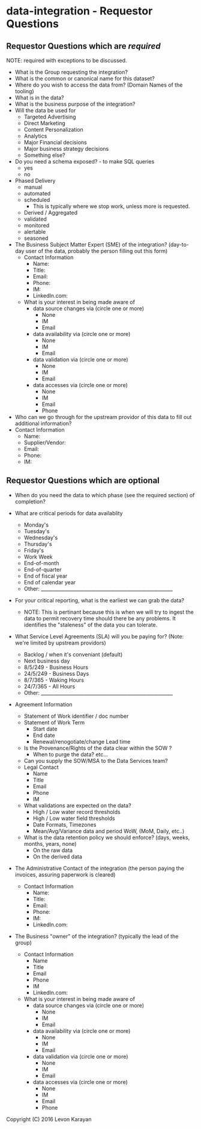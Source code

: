 # data-integration - Requestor Questions

## Requestor Questions which are *required*
NOTE: required with exceptions to be discussed.

 * What is the Group requesting the integration?
 * What is the common or canonical name for this dataset?
 * Where do you wish to access the data from? (Domain Names of the tooling)
 * What is in the data?
 * What is the business purpose of the integration?
 * Will the data be used for
   * Targeted Advertising
   * Direct Marketing
   * Content Personalization
   * Analytics
   * Major Financial decisions
   * Major business strategy decisions
   * Something else?
 * Do you need a schema exposed? - to make SQL queries
   * yes
   * no
 * Phased Delivery
   * manual
   * automated
   * scheduled
     * This is typically where we stop work, unless more is requested.
   * Derived / Aggregated
   * validated
   * monitored
   * alertable
   * seasoned
 * The Business Subject Matter Expert (SME) of the integration? (day-to-day user of the data, probably the person filling out this form)
   * Contact Information
     * Name:
     * Title:
     * Email:
     * Phone:
     * IM:
     * LinkedIn.com:
   * What is your interest in being made aware of
     * data source changes via  (circle one or more)
       * None
       * IM
       * Email
     * data availability via  (circle one or more)
       * None
       * IM
       * Email
     * data validation via  (circle one or more)
       * None
       * IM
       * Email
     * data accesses via  (circle one or more)
       * None
       * IM
       * Email
       * Phone
  * Who can we go through for the upstream providor of this data to fill out additional information?
   * Contact Information
     * Name:
     * Supplier/Vendor:
     * Email:
     * Phone:
     * IM:


## Requestor Questions which are optional

 * When do you need the data to which phase (see the required section) of completion?
 * What are critical periods for data availablity
   * Monday's 
   * Tuesday's
   * Wednesday's
   * Thursday's
   * Friday's
   * Work Week
   * End-of-month
   * End-of-quarter
   * End of fiscal year
   * End of calendar year
   * Other: _______________________________________________________

 * For your critical reporting, what is the earliest we can grab the data?
   * NOTE: This is pertinant because this is when we will try to ingest the data to permit recovery time should there be any problems.  It identifies the "staleness" of the data you can tolerate.
 * What Service Level Agreements (SLA) will you be paying for? (Note: we're limited by upstream providors)
   * Backlog / when it's conveniant (default)
   * Next business day
   * 8/5/249 - Business Hours
   * 24/5/249 - Business Days
   * 8/7/365 - Waking Hours
   * 24/7/365 - All Hours
   * Other: _______________________________________________________
 * Agreement Information
   * Statement of Work identifier / doc number
   * Statement of Work Term
     * Start date
     * End date
     * Renewal/renogotiate/change Lead time
   * Is the Provenance/Rights of the data clear within the SOW ?
     * When to purge the data? etc...
   * Can you supply the SOW/MSA to the Data Services team?
   * Legal Contact
     * Name
     * Title
     * Email
     * Phone
     * IM
	* What validations are expected on the data?
		* High / Low water record thresholds
		* High / Low water field thresholds
		* Date Formats, Timezones
		* Mean/Avg/Variance data and period WoW, (MoM, Daily, etc..)
	* What is the data retention policy we should enforce? (days, weeks, months, years, none)
		* On the raw data 
		* On the derived data
* The Administrative Contact of the integration (the person paying the invoices, assuring paperwork is cleared)
  * Contact Information
    * Name:
    * Title:
    * Email:
    * Phone:
    * IM:
    * LinkedIn.com:
 * The Business "owner" of the integration? (typically the lead of the group)
   * Contact Information
     * Name
     * Title
     * Email
     * Phone
     * IM
     * LinkedIn.com:
   * What is your interest in being made aware of
     * data source changes via (circle one or more)
       * None
       * IM
       * Email
     * data availability via (circle one or more)
       * None
       * IM
       * Email
     * data validation via (circle one or more)
       * None
       * IM
       * Email
     * data accesses via  (circle one or more)
       * None
       * IM
       * Email
       * Phone


Copyright (C) 2016 Levon Karayan
